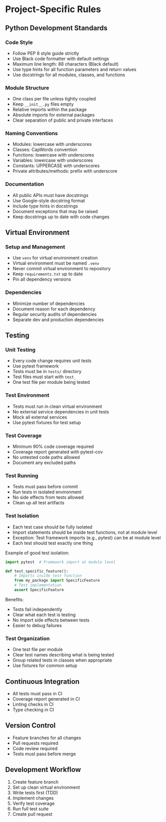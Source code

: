 # Project-Specific Rules

## Python Development Standards

### Code Style
- Follow PEP 8 style guide strictly
- Use Black code formatter with default settings
- Maximum line length: 88 characters (Black default)
- Use type hints for all function parameters and return values
- Use docstrings for all modules, classes, and functions

### Module Structure
- One class per file unless tightly coupled
- Keep `__init__.py` files empty
- Relative imports within the package
- Absolute imports for external packages
- Clear separation of public and private interfaces

### Naming Conventions
- Modules: lowercase with underscores
- Classes: CapWords convention
- Functions: lowercase with underscores
- Variables: lowercase with underscores
- Constants: UPPERCASE with underscores
- Private attributes/methods: prefix with underscore

### Documentation
- All public APIs must have docstrings
- Use Google-style docstring format
- Include type hints in docstrings
- Document exceptions that may be raised
- Keep docstrings up to date with code changes

## Virtual Environment

### Setup and Management
- Use `venv` for virtual environment creation
- Virtual environment must be named `.venv`
- Never commit virtual environment to repository
- Keep `requirements.txt` up to date
- Pin all dependency versions

### Dependencies
- Minimize number of dependencies
- Document reason for each dependency
- Regular security audits of dependencies
- Separate dev and production dependencies

## Testing

### Unit Testing
- Every code change requires unit tests
- Use pytest framework
- Tests must be in `tests/` directory
- Test files must start with `test_`
- One test file per module being tested

### Test Environment
- Tests must run in clean virtual environment
- No external service dependencies in unit tests
- Mock all external services
- Use pytest fixtures for test setup

### Test Coverage
- Minimum 90% code coverage required
- Coverage report generated with pytest-cov
- No untested code paths allowed
- Document any excluded paths

### Test Running
- Tests must pass before commit
- Run tests in isolated environment
- No side effects from tests allowed
- Clean up all test artifacts

### Test Isolation
- Each test case should be fully isolated
- Import statements should be inside test functions, not at module level
- Exception: Test framework imports (e.g., pytest) can be at module level
- Each test should test exactly one thing

Example of good test isolation:
```python
import pytest  # Framework import at module level

def test_specific_feature():
    # Imports inside test function
    from my_package import SpecificFeature
    # Test implementation
    assert SpecificFeature
```

Benefits:
- Tests fail independently
- Clear what each test is testing
- No import side effects between tests
- Easier to debug failures

### Test Organization
- One test file per module
- Clear test names describing what is being tested
- Group related tests in classes when appropriate
- Use fixtures for common setup

## Continuous Integration
- All tests must pass in CI
- Coverage report generated in CI
- Linting checks in CI
- Type checking in CI

## Version Control
- Feature branches for all changes
- Pull requests required
- Code review required
- Tests must pass before merge

## Development Workflow
1. Create feature branch
2. Set up clean virtual environment
3. Write tests first (TDD)
4. Implement changes
5. Verify test coverage
6. Run full test suite
7. Create pull request 